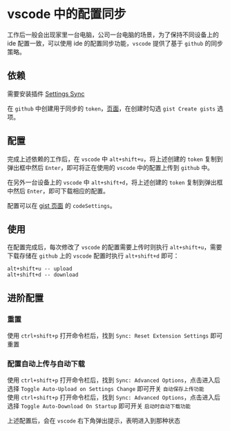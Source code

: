 # vscode 中的配置同步
工作后一般会出现家里一台电脑，公司一台电脑的场景，为了保持不同设备上的 ide 配置一致，可以使用 ide 的配置同步功能，`vscode` 提供了基于 `github` 的同步策略。

## 依赖
需要安装插件 [Settings Sync](https://marketplace.visualstudio.com/items?itemName=Shan.code-settings-sync)

在 `github` 中创建用于同步的 `token`，[页面](https://github.com/settings/tokens)，在创建时勾选 `gist Create gists` 选项。

## 配置
完成上述依赖的工作后，在 `vscode` 中 `alt+shift+u`，将上述创建的 `token` 复制到弹出框中然后 `Enter`，即可将正在使用的 `vscode` 中的配置上传到 `github` 中。

在另外一台设备上的 `vscode` 中 `alt+shift+d`，将上述创建的 `token` 复制到弹出框中然后 `Enter`，即可下载相应的配置。

配置可以在 [gist 页面](https://gist.github.com/) 的 `codeSettings`。

## 使用
在配置完成后，每次修改了 `vscode` 的配置需要上传时则执行 `alt+shift+u`，需要下载存储在 `github` 上的 `vscode` 配置时执行 `alt+shift+d` 即可：

```
alt+shift+u -- upload
alt+shift+d -- download
```

## 进阶配置
### 重置
使用 `ctrl+shift+p` 打开命令栏后，找到 `Sync: Reset Extension Settings` 即可重置

### 配置自动上传与自动下载
使用 `ctrl+shift+p` 打开命令栏后，找到 `Sync: Advanced Options`，点击进入后选择 `Toggle Auto-Upload on Settings Change` 即可开关 `自动保存上传功能`  
使用 `ctrl+shift+p` 打开命令栏后，找到 `Sync: Advanced Options`，点击进入后选择 `Toggle Auto-Download On Startup` 即可开关 `启动时自动下载功能`

上述配置后，会在 `vscode` 右下角弹出提示，表明进入到那种状态